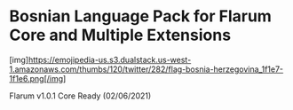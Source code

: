 # Bosnian Language Pack for Flarum Core and Multiple Extensions
[img]https://emojipedia-us.s3.dualstack.us-west-1.amazonaws.com/thumbs/120/twitter/282/flag-bosnia-herzegovina_1f1e7-1f1e6.png[/img]

Flarum v1.0.1 Core Ready (02/06/2021)
